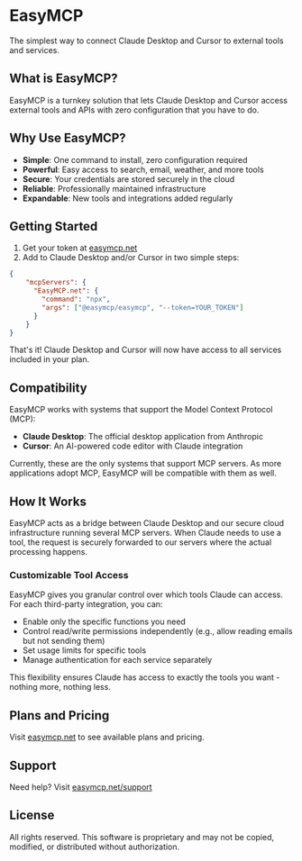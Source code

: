 # EasyMCP

The simplest way to connect Claude Desktop and Cursor to external tools and services.

## What is EasyMCP?

EasyMCP is a turnkey solution that lets Claude Desktop and Cursor access external tools and APIs with zero configuration that you have to do.

## Why Use EasyMCP?

- **Simple**: One command to install, zero configuration required
- **Powerful**: Easy access to search, email, weather, and more tools
- **Secure**: Your credentials are stored securely in the cloud
- **Reliable**: Professionally maintained infrastructure
- **Expandable**: New tools and integrations added regularly

## Getting Started

1. Get your token at [easymcp.net](https://easymcp.net)
2. Add to Claude Desktop and/or Cursor in two simple steps:

```json
{
    "mcpServers": {
      "EasyMCP.net": {
        "command": "npx",
        "args": ["@easymcp/easymcp", "--token=YOUR_TOKEN"]
      }
    }
}
```

That's it! Claude Desktop and Cursor will now have access to all services included in your plan.

## Compatibility

EasyMCP works with systems that support the Model Context Protocol (MCP):

- **Claude Desktop**: The official desktop application from Anthropic
- **Cursor**: An AI-powered code editor with Claude integration

Currently, these are the only systems that support MCP servers. As more applications adopt MCP, EasyMCP will be compatible with them as well.

## How It Works

EasyMCP acts as a bridge between Claude Desktop and our secure cloud infrastructure running several MCP servers. When Claude needs to use a tool, the request is securely forwarded to our servers where the actual processing happens.

### Customizable Tool Access

EasyMCP gives you granular control over which tools Claude can access. For each third-party integration, you can:

- Enable only the specific functions you need
- Control read/write permissions independently (e.g., allow reading emails but not sending them)
- Set usage limits for specific tools
- Manage authentication for each service separately

This flexibility ensures Claude has access to exactly the tools you want - nothing more, nothing less.

## Plans and Pricing

Visit [easymcp.net](https://easymcp.net) to see available plans and pricing.

## Support

Need help? Visit [easymcp.net/support](https://easymcp.net/support)

## License

All rights reserved. This software is proprietary and may not be copied, modified, or distributed without authorization.
